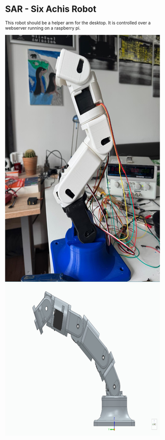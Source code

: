 # SAR - Six Achis Robot
This robot should be a helper arm for the desktop. It is controlled over a webserver running on a raspberry pi. 

<p align="center">
<a href="url"><img src="./documentation/robot-arm.jpeg" height="800" align="center">
<a href="url"><img src="./documentation/ASM.jpg" height = "500" align="left">
</p>